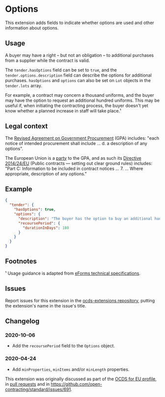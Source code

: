 # Options

This extension adds fields to indicate whether options are used and other information about options.

## Usage

A buyer may have a right – but not an obligation – to additional purchases from a supplier while the contract is valid.

The `tender.hasOptions` field can be set to `true`, and the `tender.options.description` field can describe the options for additional purchases. `hasOptions` and `options` can also be set on `Lot` objects in the `tender.lots` array.

For example, a contract may concern a thousand uniforms, and the buyer may have the option to request an additional hundred uniforms. This may be useful if, when initiating the contracting process, the buyer doesn't yet know whether a planned increase in staff will take place.¹

## Legal context

The [Revised Agreement on Government Procurement](https://www.wto.org/english/docs_e/legal_e/rev-gpr-94_01_e.htm) (GPA) includes: "each notice of intended procurement shall include … d. a description of any options".

The European Union is a [party](https://www.wto.org/english/tratop_e/gproc_e/memobs_e.htm) to the GPA, and as such its [Directive 2014/24/EU](https://eur-lex.europa.eu/legal-content/EN/TXT/?uri=uriserv:OJ.L_.2014.094.01.0065.01.ENG) (Public contracts — setting out clear ground rules) includes: "Part C: Information to be included in contract notices … 7. … Where appropriate, description of any options."

## Example

```json
{
  "tender": {
    "hasOptions": true,
    "options": {
      "description": "The buyer has the option to buy an additional hundred uniforms.",
      "recoursePeriod": {
        "durationInDays": 180
      }
    }
  }
}
```

## Footnotes

¹ Usage guidance is adapted from [eForms technical specifications](http://ec.europa.eu/growth/content/targeted-consultation-eforms-next-generation-public-procurement-standard-forms-0_en).

## Issues

Report issues for this extension in the [ocds-extensions repository](https://github.com/open-contracting/ocds-extensions/issues), putting the extension's name in the issue's title.

## Changelog

### 2020-10-06

* Add the `recoursePeriod` field to the `Options` object.

### 2020-04-24

* Add `minProperties`, `minItems` and/or `minLength` properties.

This extension was originally discussed as part of the [OCDS for EU profile](https://github.com/open-contracting-extensions/european-union/issues), in [pull requests](https://github.com/open-contracting-extensions/ocds_options_extension/pulls?q=is%3Apr+is%3Aclosed) and in <https://github.com/open-contracting/standard/issues/691>.
